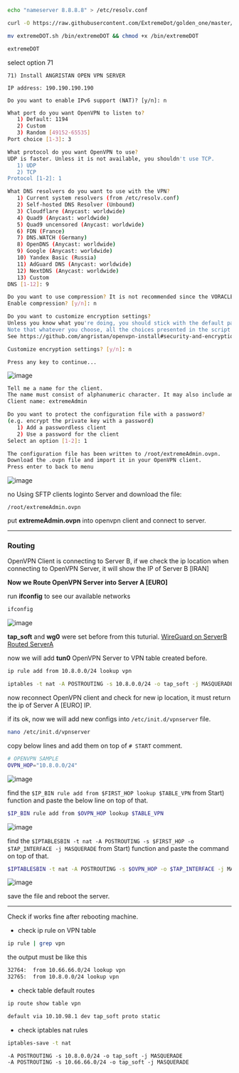 ```sh
echo "nameserver 8.8.8.8" > /etc/resolv.conf

curl -O https://raw.githubusercontent.com/ExtremeDot/golden_one/master/extremeDOT.sh && chmod +x extremeDOT.sh

mv extremeDOT.sh /bin/extremeDOT && chmod +x /bin/extremeDOT
```

```sh
extremeDOT
```

select option 71

`71) Install ANGRISTAN OPEN VPN SERVER `

`IP address: 190.190.190.190`

`Do you want to enable IPv6 support (NAT)? [y/n]: n`

```sh
What port do you want OpenVPN to listen to?
   1) Default: 1194
   2) Custom
   3) Random [49152-65535]
Port choice [1-3]: 3
```

```sh
What protocol do you want OpenVPN to use?
UDP is faster. Unless it is not available, you shouldn't use TCP.
   1) UDP
   2) TCP
Protocol [1-2]: 1
```

```sh
What DNS resolvers do you want to use with the VPN?
   1) Current system resolvers (from /etc/resolv.conf)
   2) Self-hosted DNS Resolver (Unbound)
   3) Cloudflare (Anycast: worldwide)
   4) Quad9 (Anycast: worldwide)
   5) Quad9 uncensored (Anycast: worldwide)
   6) FDN (France)
   7) DNS.WATCH (Germany)
   8) OpenDNS (Anycast: worldwide)
   9) Google (Anycast: worldwide)
   10) Yandex Basic (Russia)
   11) AdGuard DNS (Anycast: worldwide)
   12) NextDNS (Anycast: worldwide)
   13) Custom
DNS [1-12]: 9
```

```sh
Do you want to use compression? It is not recommended since the VORACLE attack makes use of it.
Enable compression? [y/n]: n
```

```sh
Do you want to customize encryption settings?
Unless you know what you're doing, you should stick with the default parameters provided by the script.
Note that whatever you choose, all the choices presented in the script are safe. (Unlike OpenVPN's defaults)
See https://github.com/angristan/openvpn-install#security-and-encryption to learn more.

Customize encryption settings? [y/n]: n
```

`Press any key to continue...`

![image](https://user-images.githubusercontent.com/120102306/224657081-c0893234-af8b-436d-9b4c-94c0552296a3.png)


```sh
Tell me a name for the client.
The name must consist of alphanumeric character. It may also include an underscore or a dash.
Client name: extremeAdmin
```

```sh
Do you want to protect the configuration file with a password?
(e.g. encrypt the private key with a password)
   1) Add a passwordless client
   2) Use a password for the client
Select an option [1-2]: 1
```

```sh
The configuration file has been written to /root/extremeAdmin.ovpn.
Download the .ovpn file and import it in your OpenVPN client.
Press enter to back to menu
```

![image](https://user-images.githubusercontent.com/120102306/224657732-adcd6321-0952-4c39-9ab7-e231f295504d.png)


no Using SFTP clients loginto Server and download the file:

`/root/extremeAdmin.ovpn`

put **extremeAdmin.ovpn** into openvpn client and connect to server.

***

### Routing

OpenVPN Client is connecting to Server B, if we check the ip location when connecting to OpenVPN Server, it will show the IP of Server B [IRAN]

**Now we Route OpenVPN Server into Server A [EURO]**

run **ifconfig** to see our available networks

```sh
ifconfig
```

![image](https://user-images.githubusercontent.com/120102306/224659996-743ef394-8b5a-4537-9003-e2cdac8f6745.png)

**tap_soft** and **wg0** were set before from this tuturial. [WireGuard on ServerB Routed ServerA](https://github.com/ExtremeDot/SoftEtherSetup/tree/main/multiHop-fullSetup/WireGuard%20on%20ServerB%20Routed%20ServerA)

now we will add **tun0** OpenVPN Server to VPN table created before.

```sh
ip rule add from 10.8.0.0/24 lookup vpn
```

```sh
iptables -t nat -A POSTROUTING -s 10.8.0.0/24 -o tap_soft -j MASQUERADE
```

now reconnect OpenVPN client and check for new ip location, it must return the ip of Server A [EURO] IP.

if its ok, now we will add new configs into `/etc/init.d/vpnserver` file.


```sh 
nano /etc/init.d/vpnserver
```

copy below lines and add them on top of `# START` comment.

```sh
# OPENVPN SAMPLE
OVPN_HOP="10.8.0.0/24"
```
![image](https://user-images.githubusercontent.com/120102306/224662951-2881e403-6bbe-4e87-b2d6-27c2d76280be.png)

find the `$IP_BIN rule add from $FIRST_HOP lookup $TABLE_VPN` from Start) function and paste the below line on top of that.

```sh
$IP_BIN rule add from $OVPN_HOP lookup $TABLE_VPN
```

![image](https://user-images.githubusercontent.com/120102306/224663519-6270e568-0af9-4802-a064-3af4b592d439.png)


find the `$IPTABLESBIN -t nat -A POSTROUTING -s $FIRST_HOP -o $TAP_INTERFACE -j MASQUERADE` from Start) function and paste the command on top of that.

```sh
$IPTABLESBIN -t nat -A POSTROUTING -s $OVPN_HOP -o $TAP_INTERFACE -j MASQUERADE
```

![image](https://user-images.githubusercontent.com/120102306/224664338-dd6a1b1d-094a-488f-9e1b-06bf1539ee9b.png)


save the file and reboot the server.


***


Check if works fine after rebooting machine.

* check ip rule on VPN table

```sh 
ip rule | grep vpn
```

the output must be like this

```sh
32764:  from 10.66.66.0/24 lookup vpn
32765:  from 10.8.0.0/24 lookup vpn
```


* check table default routes


```sh 
ip route show table vpn
```

```sh
default via 10.10.98.1 dev tap_soft proto static
```

* check iptables nat rules

```sh
iptables-save -t nat
```

```
-A POSTROUTING -s 10.8.0.0/24 -o tap_soft -j MASQUERADE
-A POSTROUTING -s 10.66.66.0/24 -o tap_soft -j MASQUERADE
```



